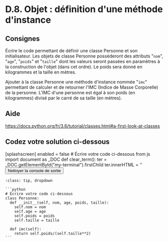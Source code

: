 # D.8. Objet : définition d'une méthode d'instance

## Consignes

Écrire le code permettant de définir une classe Personne et son initialisateur. Les objets de classe Personne possèderont des attributs "`nom`", "`age`", "`poids`" et "`taille`" dont les valeurs seront passées en paramètres à la construction de l'objet (dans cet ordre). Le poids sera donné en kilogrammes et la taille en mètres.

Ajouter à la classe Personne une méthode d'instance nommée "`imc`" permettant de calculer et de retourner l'IMC (Indice de Masse Corporelle) de la personne. L'IMC d'une personne est égal à son poids (en kilogrammes) divisé par le carré de sa taille (en mètres).

## Aide

https://docs.python.org/fr/3.6/tutorial/classes.html#a-first-look-at-classes

## Codez votre solution ci-dessous

<py-config>
    [splashscreen]
        enabled = false
</py-config>
<py-repl>
    # Écrire votre code ci-dessous
</py-repl>
<py-terminal id="my-terminal"></py-terminal>
<py-script>
from js import document as _DOC
def clear_term():
    ter = _DOC.getElementById("my-terminal").firstChild
    ter.innerHTML = ''
</py-script>
<button py-click="clear_term()" id="clear-terminal" class="py-button">Nettoyer la console de sortie</button>


````{admonition} Cliquez ici pour voir la solution
:class: tip, dropdown

```python
# Écrire votre code ci-dessous
class Personne:
  def __init__(self, nom, age, poids, taille):
    self.nom = nom
    self.age = age
    self.poids = poids
    self.taille = taille
  
  def imc(self):
    return self.poids/(self.taille**2)
```
````

